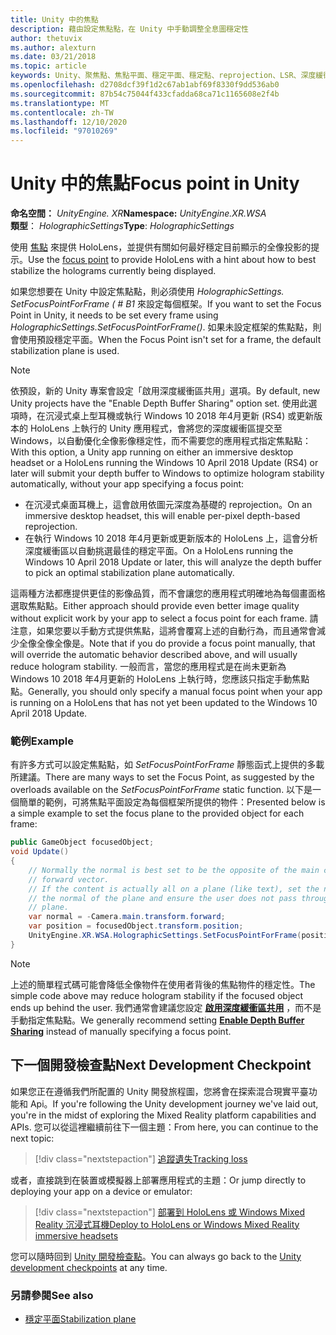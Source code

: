 ```yaml
---
title: Unity 中的焦點
description: 藉由設定焦點點，在 Unity 中手動調整全息圖穩定性
author: thetuvix
ms.author: alexturn
ms.date: 03/21/2018
ms.topic: article
keywords: Unity、聚焦點、焦點平面、穩定平面、穩定點、reprojection、LSR、深度緩衝區、混合現實耳機、windows mixed reality 耳機、虛擬實境耳機
ms.openlocfilehash: d2708dcf39f1d2c67ab1abf69f8330f9dd536ab0
ms.sourcegitcommit: 87b54c75044f433cfadda68ca71c1165608e2f4b
ms.translationtype: MT
ms.contentlocale: zh-TW
ms.lasthandoff: 12/10/2020
ms.locfileid: "97010269"
---
```

# <a name="focus-point-in-unity"></a><span data-ttu-id="0e2d9-104">Unity 中的焦點</span><span class="sxs-lookup"><span data-stu-id="0e2d9-104">Focus point in Unity</span></span>

<span data-ttu-id="0e2d9-105">**命名空間：** *UnityEngine. XR*</span><span class="sxs-lookup"><span data-stu-id="0e2d9-105">**Namespace:** *UnityEngine.XR.WSA*</span></span><br>
<span data-ttu-id="0e2d9-106">**類型**： *HolographicSettings*</span><span class="sxs-lookup"><span data-stu-id="0e2d9-106">**Type**: *HolographicSettings*</span></span>

<span data-ttu-id="0e2d9-107">使用 [焦點](../platform-capabilities-and-apis/hologram-stability.md#reprojection) 來提供 HoloLens，並提供有關如何最好穩定目前顯示的全像投影的提示。</span><span class="sxs-lookup"><span data-stu-id="0e2d9-107">Use the [focus point](../platform-capabilities-and-apis/hologram-stability.md#reprojection) to provide HoloLens with a hint about how to best stabilize the holograms currently being displayed.</span></span>

<span data-ttu-id="0e2d9-108">如果您想要在 Unity 中設定焦點點，則必須使用 *HolographicSettings. SetFocusPointForFrame ( # B1* 來設定每個框架。</span><span class="sxs-lookup"><span data-stu-id="0e2d9-108">If you want to set the Focus Point in Unity, it needs to be set every frame using *HolographicSettings.SetFocusPointForFrame()*.</span></span> <span data-ttu-id="0e2d9-109">如果未設定框架的焦點點，則會使用預設穩定平面。</span><span class="sxs-lookup"><span data-stu-id="0e2d9-109">When the Focus Point isn't set for a frame, the default stabilization plane is used.</span></span>

> [!NOTE]
> <span data-ttu-id="0e2d9-110">依預設，新的 Unity 專案會設定「啟用深度緩衝區共用」選項。</span><span class="sxs-lookup"><span data-stu-id="0e2d9-110">By default, new Unity projects have the "Enable Depth Buffer Sharing" option set.</span></span>  <span data-ttu-id="0e2d9-111">使用此選項時，在沉浸式桌上型耳機或執行 Windows 10 2018 年4月更新 (RS4) 或更新版本的 HoloLens 上執行的 Unity 應用程式，會將您的深度緩衝區提交至 Windows，以自動優化全像影像穩定性，而不需要您的應用程式指定焦點點：</span><span class="sxs-lookup"><span data-stu-id="0e2d9-111">With this option, a Unity app running on either an immersive desktop headset or a HoloLens running the Windows 10 April 2018 Update (RS4) or later will submit your depth buffer to Windows to optimize hologram stability automatically, without your app specifying a focus point:</span></span>
> * <span data-ttu-id="0e2d9-112">在沉浸式桌面耳機上，這會啟用依圖元深度為基礎的 reprojection。</span><span class="sxs-lookup"><span data-stu-id="0e2d9-112">On an immersive desktop headset, this will enable per-pixel depth-based reprojection.</span></span>
> * <span data-ttu-id="0e2d9-113">在執行 Windows 10 2018 年4月更新或更新版本的 HoloLens 上，這會分析深度緩衝區以自動挑選最佳的穩定平面。</span><span class="sxs-lookup"><span data-stu-id="0e2d9-113">On a HoloLens running the Windows 10 April 2018 Update or later, this will analyze the depth buffer to pick an optimal stabilization plane automatically.</span></span>
>
> <span data-ttu-id="0e2d9-114">這兩種方法都應提供更佳的影像品質，而不會讓您的應用程式明確地為每個畫面格選取焦點點。</span><span class="sxs-lookup"><span data-stu-id="0e2d9-114">Either approach should provide even better image quality without explicit work by your app to select a focus point for each frame.</span></span>  <span data-ttu-id="0e2d9-115">請注意，如果您要以手動方式提供焦點，這將會覆寫上述的自動行為，而且通常會減少全像全像全像是。</span><span class="sxs-lookup"><span data-stu-id="0e2d9-115">Note that if you do provide a focus point manually, that will override the automatic behavior described above, and will usually reduce hologram stability.</span></span>  <span data-ttu-id="0e2d9-116">一般而言，當您的應用程式是在尚未更新為 Windows 10 2018 年4月更新的 HoloLens 上執行時，您應該只指定手動焦點點。</span><span class="sxs-lookup"><span data-stu-id="0e2d9-116">Generally, you should only specify a manual focus point when your app is running on a HoloLens that has not yet been updated to the Windows 10 April 2018 Update.</span></span>

### <a name="example"></a><span data-ttu-id="0e2d9-117">範例</span><span class="sxs-lookup"><span data-stu-id="0e2d9-117">Example</span></span>

<span data-ttu-id="0e2d9-118">有許多方式可以設定焦點點，如 *SetFocusPointForFrame* 靜態函式上提供的多載所建議。</span><span class="sxs-lookup"><span data-stu-id="0e2d9-118">There are many ways to set the Focus Point, as suggested by the overloads available on the *SetFocusPointForFrame* static function.</span></span> <span data-ttu-id="0e2d9-119">以下是一個簡單的範例，可將焦點平面設定為每個框架所提供的物件：</span><span class="sxs-lookup"><span data-stu-id="0e2d9-119">Presented below is a simple example to set the focus plane to the provided object for each frame:</span></span>

```cs
public GameObject focusedObject;
void Update()
{
    // Normally the normal is best set to be the opposite of the main camera's
    // forward vector.
    // If the content is actually all on a plane (like text), set the normal to
    // the normal of the plane and ensure the user does not pass through the
    // plane.
    var normal = -Camera.main.transform.forward;     
    var position = focusedObject.transform.position;
    UnityEngine.XR.WSA.HolographicSettings.SetFocusPointForFrame(position, normal);
}
```

> [!NOTE]
> <span data-ttu-id="0e2d9-120">上述的簡單程式碼可能會降低全像物件在使用者背後的焦點物件的穩定性。</span><span class="sxs-lookup"><span data-stu-id="0e2d9-120">The simple code above may reduce hologram stability if the focused object ends up behind the user.</span></span> <span data-ttu-id="0e2d9-121">我們通常會建議您設定 **[啟用深度緩衝區共用](camera-in-unity.md#sharing-your-depth-buffers-with-windows)** ，而不是手動指定焦點點。</span><span class="sxs-lookup"><span data-stu-id="0e2d9-121">We generally recommend setting **[Enable Depth Buffer Sharing](camera-in-unity.md#sharing-your-depth-buffers-with-windows)** instead of manually specifying a focus point.</span></span>

## <a name="next-development-checkpoint"></a><span data-ttu-id="0e2d9-122">下一個開發檢查點</span><span class="sxs-lookup"><span data-stu-id="0e2d9-122">Next Development Checkpoint</span></span>

<span data-ttu-id="0e2d9-123">如果您正在遵循我們所配置的 Unity 開發旅程圖，您將會在探索混合現實平臺功能和 Api。</span><span class="sxs-lookup"><span data-stu-id="0e2d9-123">If you're following the Unity development journey we've laid out, you're in the midst of exploring the Mixed Reality platform capabilities and APIs.</span></span> <span data-ttu-id="0e2d9-124">您可以從這裡繼續前往下一個主題：</span><span class="sxs-lookup"><span data-stu-id="0e2d9-124">From here, you can continue to the next topic:</span></span>

> [!div class="nextstepaction"]
> [<span data-ttu-id="0e2d9-125">追蹤遺失</span><span class="sxs-lookup"><span data-stu-id="0e2d9-125">Tracking loss</span></span>](tracking-loss-in-unity.md)

<span data-ttu-id="0e2d9-126">或者，直接跳到在裝置或模擬器上部署應用程式的主題：</span><span class="sxs-lookup"><span data-stu-id="0e2d9-126">Or jump directly to deploying your app on a device or emulator:</span></span>

> [!div class="nextstepaction"]
> [<span data-ttu-id="0e2d9-127">部署到 HoloLens 或 Windows Mixed Reality 沉浸式耳機</span><span class="sxs-lookup"><span data-stu-id="0e2d9-127">Deploy to HoloLens or Windows Mixed Reality immersive headsets</span></span>](../platform-capabilities-and-apis/using-visual-studio.md)

<span data-ttu-id="0e2d9-128">您可以隨時回到 [Unity 開發檢查點](unity-development-overview.md#3-platform-capabilities-and-apis)。</span><span class="sxs-lookup"><span data-stu-id="0e2d9-128">You can always go back to the [Unity development checkpoints](unity-development-overview.md#3-platform-capabilities-and-apis) at any time.</span></span>

### <a name="see-also"></a><span data-ttu-id="0e2d9-129">另請參閱</span><span class="sxs-lookup"><span data-stu-id="0e2d9-129">See also</span></span>
* [<span data-ttu-id="0e2d9-130">穩定平面</span><span class="sxs-lookup"><span data-stu-id="0e2d9-130">Stabilization plane</span></span>](../platform-capabilities-and-apis/hologram-stability.md#reprojection)
